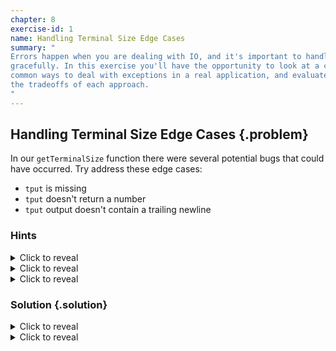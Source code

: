 ```yaml
---
chapter: 8
exercise-id: 1
name: Handling Terminal Size Edge Cases
summary: "
Errors happen when you are dealing with IO, and it's important to handle them
gracefully. In this exercise you'll have the opportunity to look at a couple of
common ways to deal with exceptions in a real application, and evaluate
the tradeoffs of each approach.
"
---
```


## Handling Terminal Size Edge Cases {.problem}

In our `getTerminalSize` function there were several potential bugs that could
have occurred.  Try address these edge cases:

 - `tput` is missing
 - `tput` doesn't return a number
 - `tput` output doesn't contain a trailing newline

### Hints
<div class="hints">

<details>
<summary>Click to reveal</summary>
<div class="details-body-outer">
<div class="details-body">

</div>
</div>
</details>

<details>
<summary>Click to reveal</summary>
<div class="details-body-outer">
<div class="details-body">

</div>
</div>
</details>

<details>
<summary>Click to reveal</summary>
<div class="details-body-outer">
<div class="details-body">

</div>
</div>
</details>

</div>

### Solution {.solution}

<div class="solution">

<details>
<summary>Click to reveal</summary>
<div class="details-body-outer">
<div class="details-body">

This exercise asks us to consider three different potential errors. For the
moment we'll focus on the first problem: what should we do if `tput` is
missing. The next solution on this page will cover the remaining errors.

For now, let's narrow our focus down to just the parts of our our program that
are relevant. Specifically, the `getTerminalSize` and the `ScreenDimensions`
record. This will let us focus on the solution at hand without too much
extraneous code. As you work through the exercises for this chapter, try to
integration the solutions into your program. For now, let's look at the version
of `getTerminalSize` and `ScreenDimensions` that you should have after finishing
the chapter:

```haskell
data ScreenDimensions = ScreenDimensions
  { screenRows :: Int
  , screenColumns :: Int
  } deriving (Eq, Show)

getTerminalSize :: IO ScreenDimensions
getTerminalSize =
  case SystemInfo.os of
    "darwin" -> tputScreenDimensions
    "linux" -> tputScreenDimensions
    _other -> pure $ ScreenDimensions 25 80
  where
    tputScreenDimensions :: IO ScreenDimensions
    tputScreenDimensions =
      readProcess "tput" ["lines"] ""
      >>= \lines ->
        readProcess "tput" ["cols"] ""
        >>= \cols ->
              let lines' = read $ init lines
                  cols'  = read $ init cols
              in return $ ScreenDimensions lines' cols'
```

If `tput` is missing, it should throw an `IO` exception, so lets focus on
that. There are a couple of different ways we can go about dealing with an
exception caused by a missing executable:

  1. Catch the exception and return a default `ScreenDimensions` value.
  2. Don't catch the exception, and let the caller deal with it.
  3. Use `Either`. Return a `Right` value on success, or `Left` for an exception.

The first of these options is pretty straightforward. Let's write a version of
`getTerminalSize` that will return a default if any exception is raised. To do
that, we'll first need to import `IOException` and `catch` from `Control.Exception`:

```haskell
import Control.Exception (IOException, catch)
```

Next, let's add a new version of `getTerminalSize` that returns a default value
when we encounter an error. We'll call our new function `getTerminalSizeWithDefault`:

```haskell
getTerminalSizeWithDefault :: IO ScreenDimensions
getTerminalSizeWithDefault =
  catch @IOException tputScreenDimensions $ \_e -> pure (ScreenDimensions 25 80)
  where
    tputScreenDimensions :: IO ScreenDimensions
    tputScreenDimensions =
      readProcess "tput" ["lines"] ""
      >>= \lines ->
        readProcess "tput" ["cols"] ""
        >>= \cols ->
              let lines' = read $ init lines
                  cols'  = read $ init cols
              in return $ ScreenDimensions lines' cols'
```

You'll notice in this that our code has gotten a bit shorter, but still looks
largely similar to the earlier version. We've kept the original definition of
`tputScreenDimensions`, but now we're calling it through `catch` and returning
a default `ScreenDimensions` if there are any exceptions. Since we'll be
handling errors with `catch` we no longer need to check the operating system as
a way of guessing whether or not `tput` is likely to be installed.

The next approach we identified was to avoid catching any exceptions in
`getTerminalSize` and, instead, to catch an exception at the call site and deal
with it there. Right now we're calling `getTerminalSize` from `runHCat`:

```haskell
runHCat :: IO ()
runHCat = do
  targetFilePath <- do
    args <- handleArgs
    eitherToErr args
  contents <- do
    handle <- openFile targetFilePath ReadMode
    TextIO.hGetContents handle
  termSize <- getTerminalSize
  hSetBuffering stdout NoBuffering
  finfo <- fileInfo targetFilePath
  let pages = paginate termSize finfo contents
  showPages pages
```

Let's take a look at how we could handle an error in this function
instead. We'll still default to a 25x80 terminal if we can't get a default
terminal size, but this time we'll show the user a message telling them what
failed and letting them know that we're falling back to a default terminal size.

We'll do this by adding a new `where` binding named `terminalSizeWithErr`:

```haskell
terminalSizeWithErr = catch @IOError getTerminalSize $ \err ->
  Clock.getCurrentTime >>= \now ->
    let defaultTermSize = ScreenDimensions 25 80
        finfo = FileInfo "" 0 now False False False
        errText = Text.pack $
          "An error occurred while trying to get the screen dimensions:\n"
          <> show err
          <> "\nDefaulting to a terminal size of 80x25"
        msg = paginate defaultTermSize finfo errText
    in showPages msg >> pure defaultTermSize
```

As you can see, our new error handling function is quite a bit bigger than the
error handling we added when we defined `getTerminaSizeWithDefault`, but we're
also getting a much more featureful error handling implementation. We can
temporarily change the call to `tput` to something that doesn't exist so that we
can see our error handling working. You should see a message like this:

```
An error occurred while trying to get the screen dimensions:
tput-bad: readCreateProcess: posix_spawnp: does not exist (No such file or
directory)
Defaulting to a terminal size of 80x25
```

Notice that in this example output the text is wrapped to 80 characters. You can
also see in this screenshot that the text is wrapped to 80 characters even
though the terminal is larger:

![A screenshot of hcat error output wrapped to 80 columns](/images/solutions/chapter8/tput-error.webp)

Finally, let's look at how we might use `Either` for error handling. We can
start by making a minor change to `terminalSizeWithErr` to return a `Left` value
instead of a default `ScreenDimensions` when we catch an exception:

```haskell
getTerminalSizeEither =
  catch @IOException (Right <$> tputScreenDimensions) $ \e -> pure $ Left (show e)
  where
    tputScreenDimensions :: IO ScreenDimensions
    tputScreenDimensions =
      readProcess "tput" ["lines"] ""
      >>= \lines ->
        readProcess "tput" ["cols"] ""
        >>= \cols ->
              let lines' = read $ init lines
                  cols'  = read $ init cols
              in return $ ScreenDimensions lines' cols'
```

Since we're returning an explicit error, this function isn't a drop-in
replacement for `getTerminalSize` or `terminalSizeWithErr`. We'll need to handle
the error and then either exit or return a default value. We'll need to add a
few functions to do this, so let's go ahead and take a look at all of them
together:


```haskell
  where
    defaultScreenDimensions = ScreenDimensions 25 80
    showError finfo termSize err =
      showPages $ paginate termSize finfo err
    termSizeWithDefault finfo defaultTermSize = do
      termSize <- getTerminalSizeEither
      case termSize of
        Left err -> do
          showError finfo defaultTermSize (Text.pack err)
          pure defaultTermSize
        Right termSize' -> pure termSize'
     getTerminalSizeEither =
      catch @IOException (Right <$> tputScreenDimensions) $ \e -> pure $ Left (show e)
    tputScreenDimensions =
      readProcess "tput" ["lines"] ""
      >>= \lines ->
        readProcess "tput" ["cols"] ""
        >>= \cols ->
              let lines' = read $ init lines
                  cols'  = read $ init cols
              in return $ ScreenDimensions lines' cols'
```

In this example we've left `getTerminalSizeEither` and `tputScreenDimensions`
unchanged, but we've added three new `where` bindings. Like our other examples,
we need to create a default terminal size to use if we've encountered an
error. In this example, it's called `defaultScreenDimensions`. We've also added
a new function, `showError` that will print an error message to the
screen. Unlike the last example, we're not creating a rich error message
here. You're welcome to add a more robust error in your example if you
prefer. The last function we've added is `termSizeWithDefault`. This function
tries to get a terminal size, checks to see if we've gotten an error, and if so
prints the error message before returning a default value.

We've now looked at three different approaches to handling a missing `tput`
executable. All of the approaches we've tried have been pretty similar in how
they've dealt with errors. Where they differ is in where the errors are handled
and how they are communicated back to our user. There will be times when each of
the different approaches we've taken will be useful, so let's lay out the pros
and cons explicitly.

First, we wrote a function that handled the missing `tput` error entirely
internally and returned a default value. Handling the error when it happens
simplifies things for our callers, since they neither need to know about this
failure case nor explicitly handle it. The biggest drawback to this style of
error handling is that it's inflexible. In `getTerminalSizeWithDefault` we're
not giving the caller any choice about what to do when an error occurs. If the
caller wants to print an error message, try a different method of getting the
terminal size, or even exit the application they are out of luck. When something
goes wrong, caller won't even know that an error ocurred. The tradeoffs here
mean that this style of error handling is best used for private functions that are
internal to a module and not exported. When the function isn't general purpose
and we know that it's handling errors the way we want them handled, then it's a
more worthwhile tradeoff to keep the interface to the function easy to use.

Next we wrote a version of our function that didn't do any error handling, and
we allowed the caller to deal with the IO exception themselves. This approach
gives our caller all of the power. They can catch the exception and handle it
however they want- or they can ignore it entirely. If the caller chooses to
ignore the error it will bubble upwards until it's either caught by something
further up the callstack, or our program exits. It's always possible for IO
actions to raise exceptions, so we might expect that the caller will be
expecting exceptions and handling them already. In reality though, assuming that
users will know to deal with IO exceptions works best when the exceptions are
truly exceptional. We're assuming `tput` will exist, and it's a pretty common
utility so our example might pass that test, but it's something that we should
think about. When we don't catch the exception, we're telling our users that
this failure case should be treated the same as other exceptional situations
that might happen we we're doing IO.

Finally, we wrote a version of our code that uses `Either` rather than
exceptions for handling a bad call to `tput`. Of all the options we've looked
at, this is the best default approach to handling errors. Just like in our last
example, we're still letting the caller decide how they want to handle
errors. Since we're explicit about the fact that we might return an error if
`tput` isn't avaialble, we don't need to worry about the caller not realizing
failure is a possibility, so our code is much more likely to be used safely.

</div>
</div>
</details>

<details>
<summary>Click to reveal</summary>
<div class="details-body-outer">
<div class="details-body">

The last part of this solution spent a lot of time looking at different
approaches to handling IO exceptions when a call to `tput` fails, but we still
have to other edge cases to consider:

 - `tput` doesn't return a number
 - `tput` output doesn't contain a trailing newline

In the last part of this exersise we focused a lot of our time on catching
IO exceptions- either inside of the function that gets the terminal size, or
outside of it. Unfortunately neither of these errors will generate an IO
exception. We can easily write a quick test to validate that:

```haskell
module EffectiveHaskell.Exercises.Chapter8.ReadError where
import Control.Exception

readWithCatch :: String -> IO Int
readWithCatch input =
  catch @IOException readInput $ \_e -> pure 0
  where
    readInput = pure . read $ input
```

If we call `readWithCatch` and give it something other than a number, we'll
get a runtime error instead of `0`:

```haskell
λ readWithCatch "0"
0

λ readWithCatch "zero"
*** Exception: Prelude.read: no parse
```

It turns out that this situation isn't entirely hopeless. The `evaluate`
function from `Control.Exception` will let us create a new `IO` action from a
pure value, and in the process any runtime exceptions will get thrown and we can
`catch` them. Let's try it out:

```haskell
readWithCatch' :: String -> IO Int
readWithCatch' input =
  catch @ErrorCall readInput $ \_e -> pure 0
  where
    readInput = evaluate $ read input
```

You'll notice in this example we've changed the type of the exception we're
catching. Not all exceptions are `IOException`s, even though we're dealing with
an `IO`
action. [`ErrorCall`](https://hackage.haskell.org/package/base-4.18.0.0/docs/Control-Exception.html#t:ErrorCall)
is raised when something calls the `error` function.

This version of our code works, and we can test it out in `ghci`:

```haskell
λ readWithCatch' "zero"
0
λ readWithCatch' "1"
1
λ readWithCatch' "2"
2
λ readWithCatch' "three"
0
```

Clearly this code works as expected, but is it a good design? Using `evaluate`
means that we're turning otherwise pure code into an `IO` action so that we can
handle errors as exceptions. There are situations where this is a reasonable
design decision- for example writing tests where we want to catch and assert on
errors, or writing a server where an `error` while handling a particular request
should not take down the entire server. Still, when possible we should aim to
keep pure code pure. Thankfully, we have another option. The `Text.Read` module
in `base` has a function named `readEither` that will return an actual error
value instead of calling `error`:

```haskell
λ import Text.Read

λ readEither @Int "1"
Right 1

λ readEither @Int "2"
Right 2

λ readEither @Int "three"
Left "Prelude.read: no parse"
```

Getting back a pure `Either` value seems like a much nicer approach than
`evaluate`, so let's stick with it for now. There are two error cases that we
need to handle:

 - `tput` doesn't return a number
 - `tput` output doesn't contain a trailing newline

`readEither` solves the first problem, but we still need to address the second
problem. Our existing code assumes that the output we get will always be
newline-terminated, so it uses `init` to drop the last character. If the output
doesn't end with a newline for some reason, then we'll remove a character that
should have been part of the value we want to parse. Let's write a function to
handle this case.

There are two ways we might handle this. The "flexible” approach would say that
we should drop a newline at the end of the string if one is present, and
otherwise just try to parse the string as-is. The "strict” approach would
instead return an error if the string doesn't end in a newline as we
expect. For our purposes, we expect that the output should always be newline
terminated. If there's no newline, we can't be sure the rest of the text is
reliable, so we'll go with the strict approach.

We need towrite a function called `nonEmptyStrStripNewline` that will either
return a non-empty string with the newline terminated from the end, or an
appropriate error. There are quite a few edge cases we'll need to deal with in
this function:

  - The string is empty
  - The string doesn't end with a newline
  - After removing the newline we're left with an empty string

Naively handling all of these edge cases is entirely possible, but we can get
some help by implementing our own version of a function named `unsnoc`:

```haskell

```

</div>
</div>
</details>

</div>
